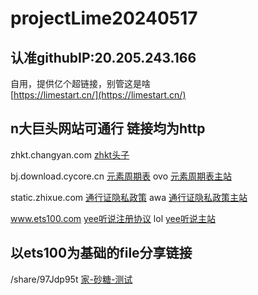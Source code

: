 # projectLime20240517  
## 认准githubIP:20.205.243.166
自用，提供亿个超链接，别管这是啥  
[https://limestart.cn/](https://limestart.cn/)  

  
## n大巨头网站可通行 链接均为http  

zhkt.changyan.com [zhkt头子](http://zhkt.changyan.com)  

bj.download.cycore.cn [元素周期表](http://bj.download.cycore.cn/res/c3eed62e856c478bb23d4e5dd19a834e/index.html) ovo [元素周期表主站](http://bj.download.cycore.cn)  

static.zhixue.com [通行证隐私政策](http://static.zhixue.com/rqactivity/protocol/iflytek_edu_account_protocol_v1.html) awa [通行证隐私政策主站](http://static.zhixue.com)  

www.ets100.com [yee听说注册协议](http://www.ets100.com/home/userAgreement.html) lol [yee听说主站](http://www.ets100.com)  

## 以ets100为基础的file分享链接  

/share/97Jdp95t [家-砂糖-测试](http://www.ets100.com/share/97Jdp95t)  
